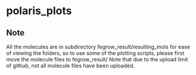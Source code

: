 # polaris_plots

## Note
All the molecules are in subdirectory fegrow_result/resulting_mols for ease of viewing the folders, so to use some of the plotting scripts, please first move the molecule files to fegrow_result/
Note that due to the upload limit of github, not all molecule files have been uploaded.
